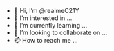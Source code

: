- 👋 Hi, I’m @realmeC21Y
- 👀 I’m interested in ...
- 🌱 I’m currently learning ...
- 💞️ I’m looking to collaborate on ...
- 📫 How to reach me ...

<!---
realmeC21Y/realmeC21Y is a ✨ special ✨ repository because its `README.md` (this file) appears on your GitHub profile.
You can click the Preview link to take a look at your changes.
--->
